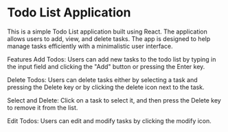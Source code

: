 # Todo List Application


This is a simple Todo List application built using React. The application allows users to add, view, and delete tasks. The app is designed to help manage tasks efficiently with a minimalistic user interface.

Features
Add Todos: Users can add new tasks to the todo list by typing in the input field and clicking the "Add" button or pressing the Enter key.

Delete Todos: Users can delete tasks either by selecting a task and pressing the Delete key or by clicking the delete icon next to the task.

Select and Delete: Click on a task to select it, and then press the Delete key to remove it from the list.

Edit Todos: Users can edit and modify  tasks by clicking the modify icon.
